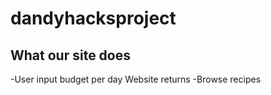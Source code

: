 # dandyhacksproject
## What our site does
-User input budget per day
Website returns 
-Browse recipes 
